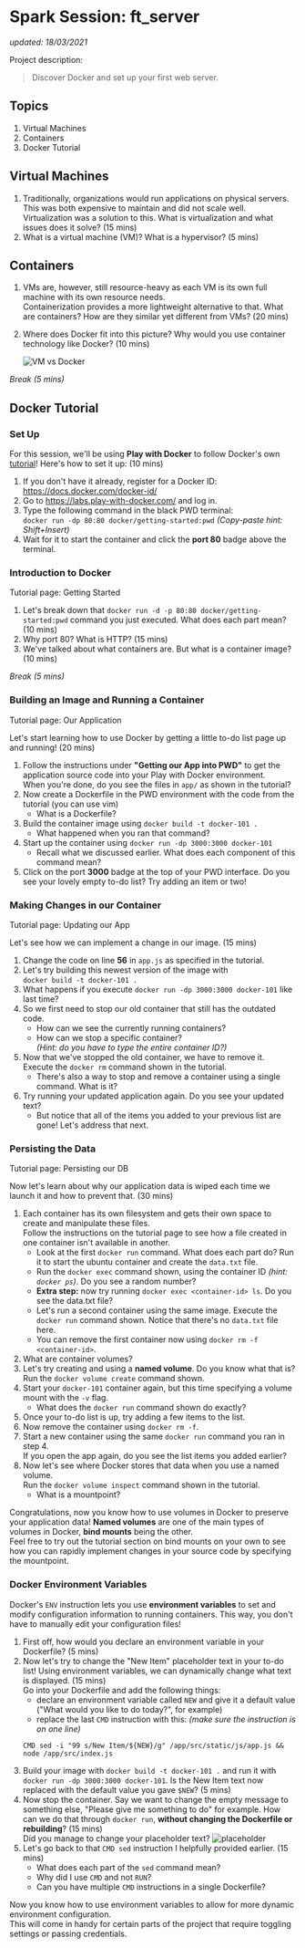 # Spark Session: ft_server
*updated: 18/03/2021*

Project description:
> Discover Docker and set up your first web server.

## Topics
1. Virtual Machines
2. Containers
3. Docker Tutorial

## Virtual Machines
1. Traditionally, organizations would run applications on physical servers. This was both expensive to maintain and did not scale well.\
    Virtualization was a solution to this. What is virtualization and what issues does it solve? (15 mins)
2. What is a virtual machine (VM)? What is a hypervisor? (5 mins)

## Containers
1. VMs are, however, still resource-heavy as each VM is its own full machine with its own     resource needs.\
    Containerization provides a more lightweight alternative to that. What are containers? How are they similar yet different from VMs? (20 mins)
2. Where does Docker fit into this picture? Why would you use container technology like Docker? (10 mins)

    ![VM vs Docker](https://i.imgur.com/dlMiZUA.jpg)

*Break (5 mins)*

## Docker Tutorial
### Set Up
For this session, we'll be using **Play with Docker** to follow Docker's own [tutorial](https://www.docker.com/101-tutorial)! Here's how to set it up: (10 mins)
1. If you don't have it already, register for a Docker ID: https://docs.docker.com/docker-id/
2. Go to https://labs.play-with-docker.com/ and log in.
3. Type the following command in the black PWD terminal:\
    `docker run -dp 80:80 docker/getting-started:pwd` *(Copy-paste hint: Shift+Insert)*
4. Wait for it to start the container and click the **port 80** badge above the terminal.

### Introduction to Docker
Tutorial page: Getting Started
1. Let's break down that `docker run -d -p 80:80 docker/getting-started:pwd` command you just executed. What does each part mean? (10 mins)
2. Why port 80? What is HTTP? (15 mins)
3. We've talked about what containers are. But what is a container image? (10 mins)

*Break (5 mins)*

### Building an Image and Running a Container
Tutorial page: Our Application

Let's start learning how to use Docker by getting a little to-do list page up and running! (20 mins)
1. Follow the instructions under **"Getting our App into PWD"** to get the application source code into your Play with Docker environment.\
    When you're done, do you see the files in `app/` as shown in the tutorial?
2. Now create a Dockerfile in the PWD environment with the code from the tutorial (you can use vim)
    - What is a Dockerfile?
3. Build the container image using `docker build -t docker-101 .`
    - What happened when you ran that command?
4. Start up the container using `docker run -dp 3000:3000 docker-101`
    - Recall what we discussed earlier. What does each component of this command mean?
5. Click on the port **3000** badge at the top of your PWD interface. Do you see your lovely empty to-do list? Try adding an item or two!

### Making Changes in our Container
Tutorial page: Updating our App

Let's see how we can implement a change in our image. (15 mins)
1. Change the code on line **56** in `app.js` as specified in the tutorial.
2. Let's try building this newest version of the image with\
    `docker build -t docker-101 .`
3. What happens if you execute `docker run -dp 3000:3000 docker-101` like last time?
4. So we first need to stop our old container that still has the outdated code.
    - How can we see the currently running containers?
    - How can we stop a specific container?\
        *(Hint: do you have to type the entire container ID?)*
5. Now that we've stopped the old container, we have to remove it. Execute the `docker rm` command shown in the tutorial.
    - There's also a way to stop and remove a container using a single command. What is it?
6. Try running your updated application again. Do you see your updated text?
    - But notice that all of the items you added to your previous list are gone! Let's address that next.

### Persisting the Data
Tutorial page: Persisting our DB

Now let's learn about why our application data is wiped each time we launch it and how to prevent that. (30 mins)
1. Each container has its own filesystem and gets their own space to create and manipulate these files.\
    Follow the instructions on the tutorial page to see how a file created in one container isn't available in another.
    - Look at the first `docker run` command. What does each part do? Run it to start the ubuntu container and create the `data.txt` file.
    - Run the `docker exec` command shown, using the container ID *(hint: `docker ps`)*. Do you see a random number?
    - **Extra step:** now try running `docker exec <container-id> ls`. Do you see the data.txt file?
    - Let's run a second container using the same image. Execute the `docker run` command shown. Notice that there's no `data.txt` file here.
    - You can remove the first container now using `docker rm -f <container-id>`.
2. What are container volumes?
3. Let's try creating and using a **named volume**. Do you know what that is? Run the `docker volume create` command shown.
4. Start your `docker-101` container again, but this time specifying a volume mount with the `-v` flag.
    - What does the `docker run` command shown do exactly?
5. Once your to-do list is up, try adding a few items to the list.
6. Now remove the container using `docker rm -f`.
7. Start a new container using the same `docker run` command you ran in step 4.\
    If you open the app again, do you see the list items you added earlier?
8. Now let's see where Docker stores that data when you use a named volume.\
    Run the `docker volume inspect` command shown in the tutorial.
    - What is a mountpoint?

Congratulations, now you know how to use volumes in Docker to preserve your application data!
**Named volumes** are one of the main types of volumes in Docker, **bind mounts** being the other.\
Feel free to try out the tutorial section on bind mounts on your own to see how you can rapidly implement changes in your source code by specifying the mountpoint.

### Docker Environment Variables
Docker's `ENV` instruction lets you use **environment variables** to set and modify configuration information to running containers. This way, you don't have to manually edit your configuration files!
1. First off, how would you declare an environment variable in your Dockerfile? (5 mins)
2. Now let's try to change the "New Item" placeholder text in your to-do list! Using environment variables, we can dynamically change what text is displayed. (15 mins)\
    Go into your Dockerfile and add the following things:
    - declare an environment variable called `NEW` and give it a default value ("What would you like to do today?", for example)
    - replace the last `CMD` instruction with this: *(make sure the instruction is on one line)*
    ```
    CMD sed -i "99 s/New Item/${NEW}/g" /app/src/static/js/app.js && node /app/src/index.js
    ```
3. Build your image with `docker build -t docker-101 .` and run it with\
    `docker run -dp 3000:3000 docker-101`. Is the New Item text now replaced with the default value you gave `$NEW`? (5 mins)
4. Now stop the container. Say we want to change the empty message to something else, "Please give me something to do" for example. How can we do that through `docker run`, **without changing the Dockerfile or rebuilding**? (15 mins)\
    Did you manage to change your placeholder text?
    ![placeholder](https://i.imgur.com/tZKfgKf.jpg)
5. Let's go back to that `CMD sed` instruction I helpfully provided earlier. (15 mins)
    - What does each part of the `sed` command mean?
    - Why did I use `CMD` and not `RUN`?
    - Can you have multiple `CMD` instructions in a single Dockerfile?

Now you know how to use environment variables to allow for more dynamic environment configuration.\
This will come in handy for certain parts of the project that require toggling settings or passing credentials.

